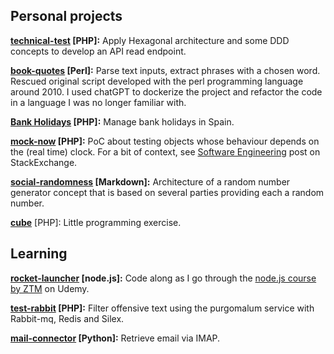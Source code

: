 

## Personal projects

**[technical-test](https://github.com/elmika/technical-test) [PHP]:** Apply Hexagonal architecture and some DDD concepts to develop an API read endpoint.

**[book-quotes](https://github.com/elmika/book-quotes) [Perl]:** Parse text inputs, extract phrases with a chosen word. Rescued original script developed with the perl programming language around 2010. I used chatGPT to dockerize the project and refactor the code in a language I was no longer familiar with.

**[Bank Holidays](https://github.com/Squared-Point/BankHolidays) [PHP]:** Manage bank holidays in Spain.

**[mock-now](https://github.com/elmika/mock-now) [PHP]:** PoC about testing objects whose behaviour depends on the (real time) clock. For a bit of context, see [Software Engineering](https://softwareengineering.stackexchange.com/questions/235145/real-time-unit-testing-or-how-to-mock-now
) post on StackExchange.
	
**[social-randomness](https://github.com/elmika/social-randomness) [Markdown]:** Architecture of a random number generator concept that is based on several parties providing each a random number.

**[cube](https://github.com/elmika/cube)** [PHP]: Little programming exercise.

## Learning

**[rocket-launcher](https://github.com/elmika/rocket-launcher) [node.js]:** Code along as I go through the [node.js course by ZTM](https://www.udemy.com/course/complete-nodejs-developer-zero-to-mastery/) on Udemy.

**[test-rabbit](https://github.com/elmika/test-rabbit) [PHP]:** Filter offensive text using the purgomalum service with Rabbit-mq, Redis and Silex.

**[mail-connector](https://github.com/elmika/mail-connector) [Python]:** Retrieve email via IMAP.
